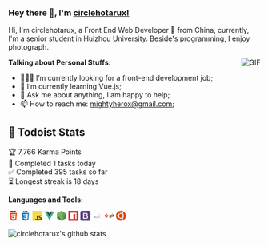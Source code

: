 ### Hey there 👋, I'm [circlehotarux!](https://blog.mightyherox.me/)

Hi, I'm circlehotarux, a Front End Web Developer 🚀 from China, currently, I'm a senior student in Huizhou University. Beside's programming, I enjoy photograph.

  <img align="right" alt="GIF" src="https://media.giphy.com/media/2HONNTJbRhzKE/giphy.gif" />

**Talking about Personal Stuffs:**

- 👨🏽‍💻 I’m currently looking for a front-end development job;
- 🌱 I’m currently learning Vue.js; 
- 💬 Ask me about anything, I am happy to help;
- 📫 How to reach me: mightyherox@gmail.com;

## 🚧 Todoist Stats

<!-- TODO-IST:START -->
🏆  7,766 Karma Points           
🌸  Completed 1 tasks today           
✅  Completed 395 tasks so far           
⏳  Longest streak is 18 days
<!-- TODO-IST:END -->

**Languages and Tools:**  

<code><img height="20" src="https://raw.githubusercontent.com/github/explore/80688e429a7d4ef2fca1e82350fe8e3517d3494d/topics/html/html.png"></code>
<code><img height="20" src="https://raw.githubusercontent.com/github/explore/80688e429a7d4ef2fca1e82350fe8e3517d3494d/topics/css/css.png"></code>
<code><img height="20" src="https://raw.githubusercontent.com/github/explore/80688e429a7d4ef2fca1e82350fe8e3517d3494d/topics/javascript/javascript.png"></code>
<code><img height="20" src="https://raw.githubusercontent.com/github/explore/80688e429a7d4ef2fca1e82350fe8e3517d3494d/topics/vue/vue.png"></code>
<code><img height="20" src="https://raw.githubusercontent.com/github/explore/80688e429a7d4ef2fca1e82350fe8e3517d3494d/topics/nodejs/nodejs.png"></code>
<code><img height="20" src="https://raw.githubusercontent.com/github/explore/80688e429a7d4ef2fca1e82350fe8e3517d3494d/topics/npm/npm.png"></code>
<code><img height="20" src="https://raw.githubusercontent.com/github/explore/80688e429a7d4ef2fca1e82350fe8e3517d3494d/topics/bootstrap/bootstrap.png"></code>
<code><img height="20" src="https://raw.githubusercontent.com/github/explore/80688e429a7d4ef2fca1e82350fe8e3517d3494d/topics/mysql/mysql.png"></code>
<code><img height="20" src="https://raw.githubusercontent.com/github/explore/80688e429a7d4ef2fca1e82350fe8e3517d3494d/topics/git/git.png"></code>
<code><img height="20" src="https://raw.githubusercontent.com/github/explore/80688e429a7d4ef2fca1e82350fe8e3517d3494d/topics/ubuntu/ubuntu.png"></code>

![circlehotarux's github stats](https://github-readme-stats.vercel.app/api?username=circle-hotaru&show_icons=true&hide_border=true)
